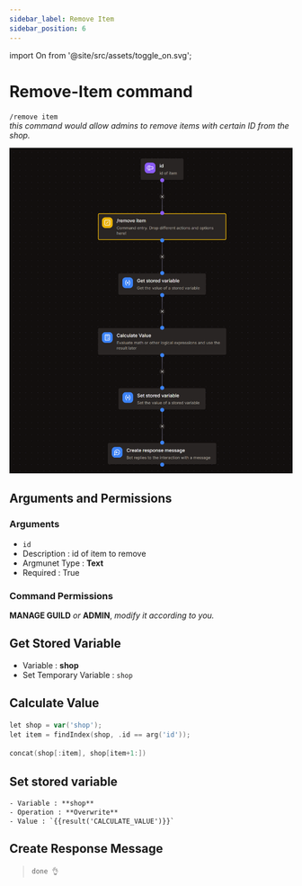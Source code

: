 ```yaml
---
sidebar_label: Remove Item
sidebar_position: 6
---
```


import On from '@site/src/assets/toggle_on.svg';

# Remove-Item command

`/remove item`  
*this command would allow admins to remove items with certain ID from the shop.*

![flow](../../static/flows/eco/remove.png)  

## Arguments and Permissions
### Arguments
- `id`
 - Description : id of item to remove
 - Argmunet Type : **Text**
 - Required : True  <On className="inline-svg"/>

### Command Permissions
**MANAGE GUILD** *or* **ADMIN**, *modify it according to you.*

## Get Stored Variable
- Variable : **shop**
- Set Temporary Variable : `shop`

## Calculate Value
```go title="Expression"
let shop = var('shop');
let item = findIndex(shop, .id == arg('id'));

concat(shop[:item], shop[item+1:])
```

## Set stored variable
    - Variable : **shop**
    - Operation : **Overwrite**
    - Value : `{{result('CALCULATE_VALUE')}}`

## Create Response Message
> `done 👌`